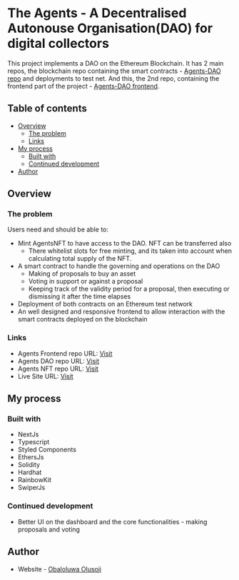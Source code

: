 # The Agents - A Decentralised Autonouse Organisation(DAO) for digital collectors

This project implements a DAO on the Ethereum Blockchain. It has 2 main repos, the blockchain repo containing the smart contracts - [Agents-DAO repo](https://github.com/obah/agents-dao) and deployments to test net. And this, the 2nd repo, containing the frontend part of the project - [Agents-DAO frontend](https://github.com/obah/agentsDAO-frontend).

## Table of contents

- [Overview](#overview)
  - [The problem](#the-problem)
  - [Links](#links)
- [My process](#my-process)
  - [Built with](#built-with)
  - [Continued development](#continued-development)
- [Author](#author)

## Overview

### The problem

Users need and should be able to:

- Mint AgentsNFT to have access to the DAO. NFT can be transferred also
  - There whitelist slots for free minting, and its taken into account when calculating total supply of the NFT.
- A smart contract to handle the governing and operations on the DAO
  - Making of proposals to buy an asset
  - Voting in support or against a proposal
  - Keeping track of the validity period for a proposal, then executing or dismissing it after the time elapses
- Deployment of both contracts on an Ethereum test network
- An well designed and responsive frontend to allow interaction with the smart contracts deployed on the blockchain

### Links

- Agents Frontend repo URL: [Visit](https://github.com/obah/agentsDAO-frontend)
- Agents DAO repo URL: [Visit](https://github.com/obah/agents-dao)
- Agents NFT repo URL: [Visit](https://github.com/obah/agents-nft)
- Live Site URL: [Visit](https://agents-dao-frontend.vercel.app/)

## My process

### Built with

- NextJs
- Typescript
- Styled Components
- EthersJs
- Solidity
- Hardhat
- RainbowKit
- SwiperJs

### Continued development

- Better UI on the dashboard and the core functionalities - making proposals and voting

## Author

- Website - [Obaloluwa Olusoji](https://www.obaloluwa.com)
